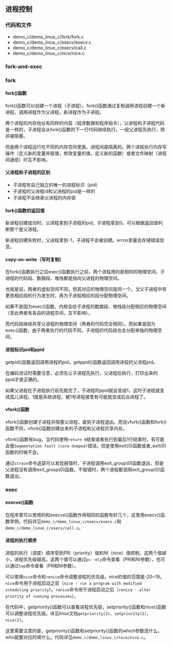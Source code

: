 ## 进程控制

### 代码和文件

- demo_c/demo_linux_c/fork/fork.c
- demo_c/demo_linux_c/execv/execv.c
- demo_c/demo_linux_c/execv/call.c
- demo_c/demo_linux_c/nice/nice.c

### fork-and-exec

### fork

#### fork()函数

fork()函数可以创建一个进程（子进程）。fork()函数通过复制调用进程创建一个新进程，调用进程作为父进程，新进程作为子进程。

两个进程的内存地址有同样的内容（程序数据和程序指令），父进程和子进程代码是一样的，子进程会从fork()函数的下一行代码继续执行。一般父进程先执行，除非被阻塞。

但是两个进程运行在不同的内存空间里面，进程间是隔离的。两个进程执行内存写操作（定义新的变量并赋值，修改变量的值，定义新的函数）或者文件映射（进程间通信）时互不影响。

#### 父进程和子进程的区别

- 子进程有自己独立的唯一的进程标识（pid）
- 子进程的父进程id和父进程的pid是一样的
- 子进程不会继承父进程的内存锁

#### fork()函数的返回值

新进程创建成功时，父进程拿到子进程的pid，子进程拿到0。可以根据返回值判断那个是父进程。

新进程创建失败时，父进程拿到-1，子进程不会被创建。errno变量会存储错误信息。

#### copy-on-write（写时复制）

在fork()函数执行之后exec()函数执行之前，两个进程用的是相同的物理空间，子进程的代码段、数据段、堆栈都是指向父进程的物理空间。

也就是说，两者的虚拟空间不同，但其对应的物理空间是同一个。当父子进程中有更改相应段的行为发生时，再为子进程相应的段分配物理空间。

如果不是因为exec()函数，内核会给子进程的数据段、堆栈段分配相应的物理空间（至此两者有各自的进程空间，互不影响）。

而代码段继续共享父进程的物理空间（两者的代码完全相同）。而如果是因为exec()函数，由于两者执行的代码不同，子进程的代码段也会分配单独的物理空间。

#### 进程标识pid和ppid

getpid()函数返回调用进程的pid，getppid()函数返回调用进程的父进程pid。

在编码测试时需要注意，必须先让子进程先执行，父进程后执行，打印出来的ppid才是正确的。

如果父进程在子进程执行前先跑完了，子进程的ppid就会变成1，这时子进程就变成孤儿进程。1就是系统进程，被1号进程接管有可能就变成后台进程了。

#### vfork()函数

vfork()函数创建子进程并阻塞父进程，直到子进程退出。而且vfork()函数和fork()函数不同，vfork()函数创建出来的子进程和父进程共享内存。

vfork()函数有bug，当代码使用`return 0`结束或者执行到最后1行结束时，有可能会报`Segmentation fault (core dumped)`错误。但是使用exit(0)函数或者_exit(0)函数的时候不会。

通过`strace`命令追踪可以发现报错时，子进程调用exit_group(0)函数退出，但是父进程没有调用exit_group(0)函数。不报错时，两个进程都调用exit_group(0)函数退出。

### exec

#### execve()函数

在程序里可以使用的和execve()函数作用相同的函数有好几个，这里用execv()函数举例。代码详见`demo_c/demo_linux_c/execv/execv.c`和`demo_c/demo_linux_c/execv/call.c`。

#### 进程的执行顺序

进程的执行（调度）顺序受到PRI（priority）值和NI（nice）值控制，这两个值越小，进程优先级越高。这两个值可以通过`ps -ely`命令查看（PRI和NI参数），也可以通过`top`命令查看（PR和NI参数）。

可以使用`nice`命令和`renice`命令调整进程的优先级。nice的值的范围是-20~19。`nice`命令用于进程启动之前（`nice - run a program with modified scheduling priority`）。`renice`命令用于进程启动之后（`renice - alter priority of running processes`）。

在代码中，getpriority()函数可以查看进程优先级，setpriority()函数和nice()函数可以调整进程优先级。详见linux文档`getpriority(2)`、`setpriority(2)`、`nice(2)`。

这里需要注意的是，getpriority()函数和setpriority()函数的which参数选什么，who就要对应的填什么。代码详见`demo_c/demo_linux_c/nice/nice.c`。